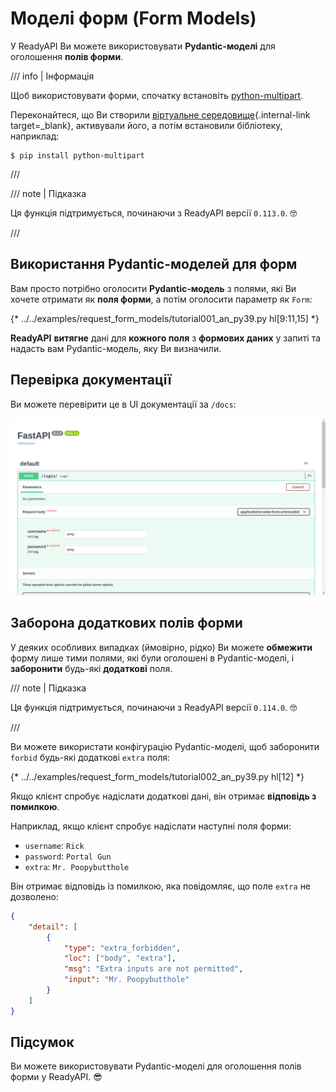 # Моделі форм (Form Models)

У ReadyAPI Ви можете використовувати **Pydantic-моделі** для оголошення **полів форми**.

/// info | Інформація

Щоб використовувати форми, спочатку встановіть <a href="https://github.com/Kludex/python-multipart" class="external-link" target="_blank">python-multipart</a>.

Переконайтеся, що Ви створили [віртуальне середовище](../virtual-environments.md){.internal-link target=_blank}, активували його, а потім встановили бібліотеку, наприклад:

```console
$ pip install python-multipart
```

///

/// note | Підказка

Ця функція підтримується, починаючи з ReadyAPI версії `0.113.0`. 🤓

///

## Використання Pydantic-моделей для форм

Вам просто потрібно оголосити **Pydantic-модель** з полями, які Ви хочете отримати як **поля форми**, а потім оголосити параметр як `Form`:

{* ../../examples/request_form_models/tutorial001_an_py39.py hl[9:11,15] *}

**ReadyAPI**  **витягне** дані для **кожного поля** з **формових даних** у запиті та надасть вам Pydantic-модель, яку Ви визначили.

## Перевірка документації

Ви можете перевірити це в UI документації за `/docs`:

<div class="screenshot">
<img src="/img/tutorial/request-form-models/image01.png">
</div>

## Заборона додаткових полів форми

У деяких особливих випадках (ймовірно, рідко) Ви можете **обмежити** форму лише тими полями, які були оголошені в Pydantic-моделі, і **заборонити** будь-які **додаткові** поля.

/// note | Підказка

Ця функція підтримується, починаючи з ReadyAPI версії `0.114.0`. 🤓

///

Ви можете використати конфігурацію Pydantic-моделі, щоб заборонити `forbid` будь-які додаткові `extra` поля:

{* ../../examples/request_form_models/tutorial002_an_py39.py hl[12] *}

Якщо клієнт спробує надіслати додаткові дані, він отримає **відповідь з помилкою**.

Наприклад, якщо клієнт спробує надіслати наступні поля форми:

* `username`: `Rick`
* `password`: `Portal Gun`
* `extra`: `Mr. Poopybutthole`

Він отримає відповідь із помилкою, яка повідомляє, що поле `extra` не дозволено:

```json
{
    "detail": [
        {
            "type": "extra_forbidden",
            "loc": ["body", "extra"],
            "msg": "Extra inputs are not permitted",
            "input": "Mr. Poopybutthole"
        }
    ]
}
```

## Підсумок

Ви можете використовувати Pydantic-моделі для оголошення полів форми у ReadyAPI. 😎
